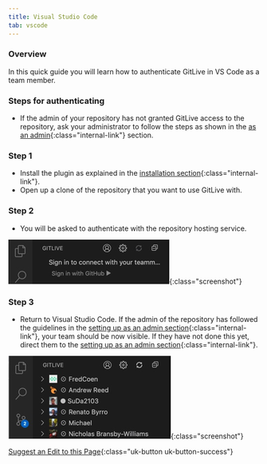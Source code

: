 ```yaml
---
title: Visual Studio Code
tab: vscode
---
```

### Overview

In this quick guide you will learn how to authenticate GitLive in VS Code as a team member.

### Steps for authenticating

* If the admin of your repository has not granted GitLive access to the repository, ask your administrator to follow the steps as shown in the [as an admin](/docs/admin){:class="internal-link"} section.

### Step 1

* Install the plugin as explained in the [installation section](/){:class="internal-link"}.
* Open up a clone of the repository that you want to use GitLive with.

### Step 2

* You will be asked to authenticate with the repository hosting service.

![Authenticate with repository hosting service](/uploads/vscode-sign-in.jpg "Sign in"){:class="screenshot"}

### Step 3

* Return to Visual Studio Code. If the admin of the repository has followed the guidelines in the [setting up as an admin section](/docs/admin){:class="internal-link"}, your team should be now visible. If they have not done this yet, direct them to the [setting up as an admin section](/docs/admin){:class="internal-link"}.

![Confirm installation](/uploads/vscode-installed.jpg  "Confirm installation"){:class="screenshot"}


[Suggest an Edit to this Page](https://github.com/GitLiveApp/GitLive/edit/master/_sections/teammember-vscode.md){:class="uk-button uk-button-success"}
